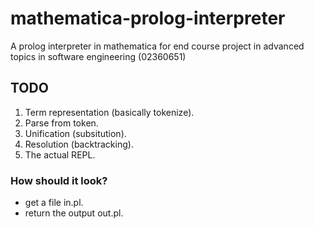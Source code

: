 # mathematica-prolog-interpreter
A prolog interpreter in mathematica for end course project in advanced topics in software engineering (02360651)

## TODO
1) Term representation (basically tokenize).
2) Parse from token.
3) Unification (subsitution).
4) Resolution (backtracking).
5) The actual REPL.

### How should it look?
- get a file in.pl.
- return the output out.pl.

